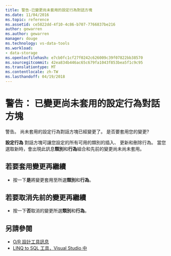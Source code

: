 ```yaml
---
title: 警告-已變更尚未套用的設定行為對話方塊
ms.date: 11/04/2016
ms.topic: reference
ms.assetid: ce5822dd-4f10-4c86-b707-7766837be216
author: gewarren
ms.author: gewarren
manager: douge
ms.technology: vs-data-tools
ms.workload:
- data-storage
ms.openlocfilehash: e7cb0fc1cf27f0242c626009c39f07822bb38570
ms.sourcegitcommit: 42ea834b446ac65c679fa1043f853bea5f1c9c95
ms.translationtype: MT
ms.contentlocale: zh-TW
ms.lasthandoff: 04/19/2018
---
```

# <a name="warning-changes-have-been-made-to-the-configure-behavior-dialog-box-that-have-not-been-applied"></a>警告： 已變更尚未套用的設定行為對話方塊

警告。 尚未套用的設定行為對話方塊已經變更了。 是否要套用您的變更?

**設定行為** 對話方塊可讓您設定的所有可用的類別的插入、 更新和刪除行為。 當您選取新時，會出現此訊息**類別**和**行為**組合和先前的變更尚未尚未套用。

## <a name="to-apply-the-change-and-continue"></a>若要套用變更再繼續

- 按一下**是**將變更套用至所選**類別**和**行為**。

## <a name="to-cancel-the-previous-change-and-continue"></a>若要取消先前的變更再繼續

- 按一下**否**取消的變更所選**類別**和**行為**。

## <a name="see-also"></a>另請參閱

- [O/R 設計工具訊息](../data-tools/o-r-designer-messages.md)
- [LINQ to SQL 工具，Visual Studio 中](../data-tools/linq-to-sql-tools-in-visual-studio2.md)